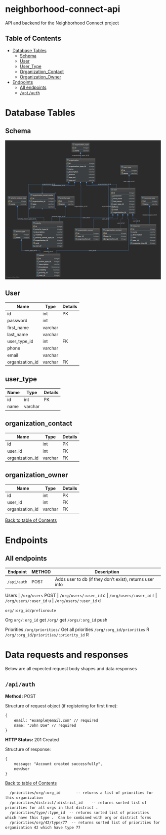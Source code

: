 # neighborhood-connect-api

API and backend for the Neighborhood Connect project

## Table of Contents

- [Database Tables](#database-tables)
  - [Schema](#schema)
  - [User](#user)
  - [User_Type](#user_type)
  - [Organization_Contact](#organization_contact)
  - [Organization_Owner](#organization_owner)
- [Endpoints](#endpoints)
  - [All endpoints](#all-endpoints)
  - [`/api/auth`](#apiauth)

# Database Tables

## Schema

![Schema Table](visualization.png)

## User

| Name            | Type    | Details |
| --------------- | ------- | ------- |
| id              | int     | PK      |
| password        | int     |         |
| first_name      | varchar |         |
| last_name       | varchar |         |
| user_type_id    | int     | FK      |
| phone           | varchar |         |
| email           | varchar |         |
| organization_id | varchar | FK      |

## user_type

| Name | Type    | Details |
| ---- | ------- | ------- |
| id   | int     | PK      |
| name | varchar |         |

## organization_contact

| Name            | Type    | Details |
| --------------- | ------- | ------- |
| id              | int     | PK      |
| user_id         | int     | FK      |
| organization_id | varchar | FK      |

## organization_owner

| Name            | Type    | Details |
| --------------- | ------- | ------- |
| id              | int     | PK      |
| user_id         | int     | FK      |
| organization_id | varchar | FK      |

[Back to table of Contents](#table-of-contents)

# Endpoints

## All endpoints

| Endpoint    | METHOD | Description                                              |
| ----------- | ------ | -------------------------------------------------------- |
| `/api/auth` | POST   | Adds user to db (if they don't exist), returns user info |

Users
| `/org/users` POST
| `/org/users/:user_id` c
| `/org/users/:user_id` r
| `/org/users/:user_id` u
| `/org/users/:user_id` d

`org/:org_id/prefixroute`

Org
`org/:org_id` get
`/org/` get
`/orgs/:org_id` push

Priorities
`/org/priorities/` Get all priorities
`/org/:org_id/priorities` R
`/org/:org_id/priorities/:priority_id` R

# Data requests and responses

Below are all expected request body shapes and data responses

## `/api/auth`

**Method:** POST

Structure of request object (if registering for first time):

```
{
    email: "example@email.com" // required
    name: "John Doe" // required
}
```

**HTTP Status:** 201 Created

Structure of response:

```
{
    message: "Account created successfully",
    newUser
}
```

[Back to table of Contents](#table-of-contents)

      /priorities/org/:org_id       -- returns a list of priorities for this organization
      /priorities/district/:district_id    -- returns sorted list of priorities for all orgs in that district .
      /priorities/type/:type_id  -- returns sorted list of priorities which have this type .  Can be combined with org or district forms
      /priorities/org/42/type/77  -- returns sorted list of priorities for organization 42 which have type 77
